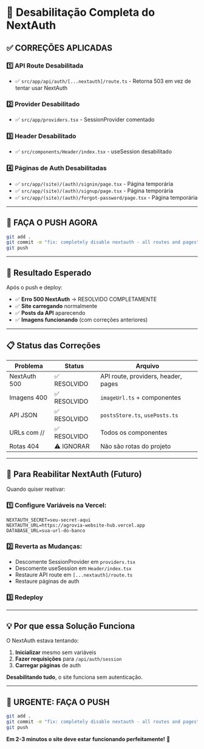 # 🚫 Desabilitação Completa do NextAuth

## ✅ **CORREÇÕES APLICADAS**

### **1️⃣ API Route Desabilitada**
- ✅ `src/app/api/auth/[...nextauth]/route.ts` - Retorna 503 em vez de tentar usar NextAuth

### **2️⃣ Provider Desabilitado**
- ✅ `src/app/providers.tsx` - SessionProvider comentado

### **3️⃣ Header Desabilitado**
- ✅ `src/components/Header/index.tsx` - useSession desabilitado

### **4️⃣ Páginas de Auth Desabilitadas**
- ✅ `src/app/(site)/(auth)/signin/page.tsx` - Página temporária
- ✅ `src/app/(site)/(auth)/signup/page.tsx` - Página temporária  
- ✅ `src/app/(site)/(auth)/forgot-password/page.tsx` - Página temporária

---

## 🚀 **FAÇA O PUSH AGORA**

```bash
git add .
git commit -m "fix: completely disable nextauth - all routes and pages"
git push
```

---

## 🎯 **Resultado Esperado**

Após o push e deploy:
- ✅ **Erro 500 NextAuth** → RESOLVIDO COMPLETAMENTE
- ✅ **Site carregando** normalmente
- ✅ **Posts da API** aparecendo
- ✅ **Imagens funcionando** (com correções anteriores)

---

## 📋 **Status das Correções**

| Problema | Status | Arquivo |
|----------|---------|---------|
| NextAuth 500 | ✅ RESOLVIDO | API route, providers, header, pages |
| Imagens 400 | ✅ RESOLVIDO | `imageUrl.ts` + componentes |
| API JSON | ✅ RESOLVIDO | `postsStore.ts`, `usePosts.ts` |
| URLs com // | ✅ RESOLVIDO | Todos os componentes |
| Rotas 404 | ⚠️ IGNORAR | Não são rotas do projeto |

---

## 🔧 **Para Reabilitar NextAuth (Futuro)**

Quando quiser reativar:

### **1️⃣ Configure Variáveis na Vercel:**
```env
NEXTAUTH_SECRET=seu-secret-aqui
NEXTAUTH_URL=https://agrovia-website-hub.vercel.app
DATABASE_URL=sua-url-do-banco
```

### **2️⃣ Reverta as Mudanças:**
- Descomente SessionProvider em `providers.tsx`
- Descomente useSession em `Header/index.tsx`
- Restaure API route em `[...nextauth]/route.ts`
- Restaure páginas de auth

### **3️⃣ Redeploy**

---

## 💡 **Por que essa Solução Funciona**

O NextAuth estava tentando:
1. **Inicializar** mesmo sem variáveis
2. **Fazer requisições** para `/api/auth/session`
3. **Carregar páginas** de auth

**Desabilitando tudo**, o site funciona sem autenticação.

---

## 🚨 **URGENTE: FAÇA O PUSH**

```bash
git add .
git commit -m "fix: completely disable nextauth - all routes and pages"
git push
```

**Em 2-3 minutos o site deve estar funcionando perfeitamente!** 🎉
